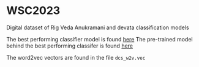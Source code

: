 # WSC2023
Digital dataset of Rig Veda Anukramani and devata classification models

The best performing classifier model is found [here](https://huggingface.co/mahesh27/div-class-roberta)
The pre-trained model behind the best performing classifer is found [here](https://huggingface.co/mahesh27/vedicberta-base)

The word2vec vectors are found in the file `dcs_w2v.vec`
